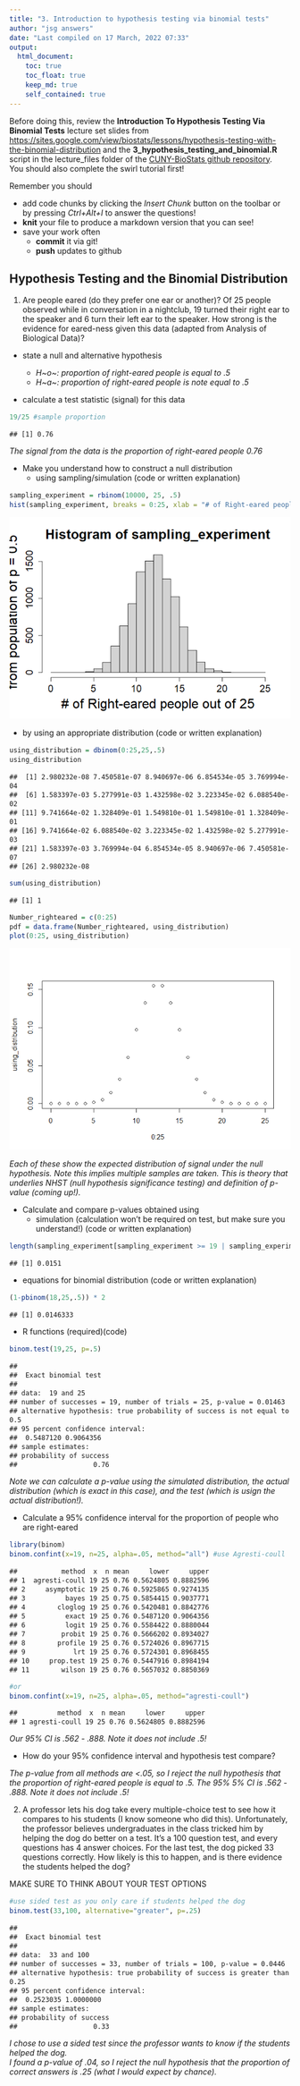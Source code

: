 ```yaml
---
title: "3. Introduction to hypothesis testing via binomial tests"
author: "jsg answers"
date: "Last compiled on 17 March, 2022 07:33"
output:
  html_document:
    toc: true
    toc_float: true
    keep_md: true
    self_contained: true
---
```


Before doing this, review the **Introduction To Hypothesis Testing Via Binomial Tests** lecture set slides from 
https://sites.google.com/view/biostats/lessons/hypothesis-testing-with-the-binomial-distribution and
the  **3_hypothesis_testing_and_binomial.R** script in the lecture_files folder of the
[CUNY-BioStats github repository](https://github.com/jsgosnell/CUNY-BioStats).  
You should also complete the swirl tutorial first!


Remember you should

* add code chunks by clicking the *Insert Chunk* button on the toolbar or by
pressing *Ctrl+Alt+I* to answer the questions!
* **knit** your file to produce a markdown version that you can see!
* save your work often 
  * **commit** it via git!
  * **push** updates to github

## Hypothesis Testing and the Binomial Distribution

1. Are people eared (do they prefer one ear or another)?  Of 25 people observed 
while in conversation in a nightclub, 19 turned their right ear to the speaker 
and 6 turn their left ear to the speaker.  How strong is the evidence for 
eared-ness given this data (adapted from Analysis of Biological Data)?
* state a null and alternative hypothesis
  + *H~o~:  proportion of right-eared people is equal to .5*
  + *H~a~: proportion of right-eared people is note equal to .5*

* calculate a test statistic (signal) for this data

```r
19/25 #sample proportion
```

```
## [1] 0.76
```
*The signal from the data is the proportion of right-eared people  0.76*

* Make you understand how to construct a null distribution
  + using sampling/simulation (code or written explanation)

```r
sampling_experiment = rbinom(10000, 25, .5)
hist(sampling_experiment, breaks = 0:25, xlab = "# of Right-eared people out of 25", ylab = "Probability of being drawn \n from population of p = 0.5", cex.main = 2, cex.axis = 1.5, cex.lab = 2)
```

![](3._Introduction_to_hypothesis_testing_via_binomial_test_answers_files/figure-html/unnamed-chunk-2-1.png)<!-- -->
  
  + by using an appropriate distribution (code or written explanation)

```r
using_distribution = dbinom(0:25,25,.5)
using_distribution
```

```
##  [1] 2.980232e-08 7.450581e-07 8.940697e-06 6.854534e-05 3.769994e-04
##  [6] 1.583397e-03 5.277991e-03 1.432598e-02 3.223345e-02 6.088540e-02
## [11] 9.741664e-02 1.328409e-01 1.549810e-01 1.549810e-01 1.328409e-01
## [16] 9.741664e-02 6.088540e-02 3.223345e-02 1.432598e-02 5.277991e-03
## [21] 1.583397e-03 3.769994e-04 6.854534e-05 8.940697e-06 7.450581e-07
## [26] 2.980232e-08
```

```r
sum(using_distribution)
```

```
## [1] 1
```

```r
Number_righteared = c(0:25)
pdf = data.frame(Number_righteared, using_distribution)
plot(0:25, using_distribution)
```

![](3._Introduction_to_hypothesis_testing_via_binomial_test_answers_files/figure-html/unnamed-chunk-3-1.png)<!-- -->

*Each of these show the expected distribution of signal under the null hypothesis.
Note this implies multiple samples are taken.  This is theory that underlies NHST
(null hypothesis significance testing) and definition of p-value (coming up!).*
  
* Calculate and compare p-values obtained using 
  + simulation (calculation won’t be required on test, but make sure you understand!) (code or written explanation)

```r
length(sampling_experiment[sampling_experiment >= 19 | sampling_experiment <= 6])/length(sampling_experiment)
```

```
## [1] 0.0151
```
  
  + equations for binomial distribution (code or written explanation)

```r
(1-pbinom(18,25,.5)) * 2
```

```
## [1] 0.0146333
```
  
  + R functions (required)(code)

```r
binom.test(19,25, p=.5)
```

```
## 
## 	Exact binomial test
## 
## data:  19 and 25
## number of successes = 19, number of trials = 25, p-value = 0.01463
## alternative hypothesis: true probability of success is not equal to 0.5
## 95 percent confidence interval:
##  0.5487120 0.9064356
## sample estimates:
## probability of success 
##                   0.76
```
*Note we can calculate a p-value using the simulated distribution, the actual
distribution (which is exact in this case), and the test (which is usign the 
actual distribution!).*

* Calculate a 95% confidence interval for the proportion of people who are right-eared


```r
library(binom)
binom.confint(x=19, n=25, alpha=.05, method="all") #use Agresti-coull 
```

```
##           method  x  n mean     lower     upper
## 1  agresti-coull 19 25 0.76 0.5624805 0.8882596
## 2     asymptotic 19 25 0.76 0.5925865 0.9274135
## 3          bayes 19 25 0.75 0.5854415 0.9037771
## 4        cloglog 19 25 0.76 0.5420481 0.8842776
## 5          exact 19 25 0.76 0.5487120 0.9064356
## 6          logit 19 25 0.76 0.5584422 0.8880044
## 7         probit 19 25 0.76 0.5666202 0.8934027
## 8        profile 19 25 0.76 0.5724026 0.8967715
## 9            lrt 19 25 0.76 0.5724301 0.8968455
## 10     prop.test 19 25 0.76 0.5447916 0.8984194
## 11        wilson 19 25 0.76 0.5657032 0.8850369
```

```r
#or
binom.confint(x=19, n=25, alpha=.05, method="agresti-coull")
```

```
##          method  x  n mean     lower     upper
## 1 agresti-coull 19 25 0.76 0.5624805 0.8882596
```
*Our 95% CI is .562 - .888.  Note it does not include .5!*

* How do your 95% confidence interval and hypothesis test compare?

*The p-value from all methods are <.05, so I reject the null hypothesis that the proportion of right-eared people is equal to .5. The 95% 5% CI is .562 - .888.  Note it does not include .5!*

2.  A professor lets his dog take every multiple-choice test to see how it 
compares to his students (I know someone who did this).  Unfortunately, the
professor believes undergraduates in the class tricked him by helping the dog 
do better on a test. It’s a 100 question test, and every questions has 4 answer 
choices.  For the last test, the dog picked 33 questions correctly.  How likely
is this to happen, and is there evidence the students helped the dog?	

MAKE SURE TO THINK ABOUT YOUR TEST OPTIONS 


```r
#use sided test as you only care if students helped the dog
binom.test(33,100, alternative="greater", p=.25)
```

```
## 
## 	Exact binomial test
## 
## data:  33 and 100
## number of successes = 33, number of trials = 100, p-value = 0.0446
## alternative hypothesis: true probability of success is greater than 0.25
## 95 percent confidence interval:
##  0.2523035 1.0000000
## sample estimates:
## probability of success 
##                   0.33
```
*I chose to use a sided test since the professor wants to know if the students helped the dog.  
I found a p-value of .04, so I reject the null hypothesis that the proportion 
of correct answers is .25 (what I would expect by chance).*
